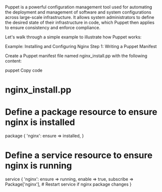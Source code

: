 Puppet is a powerful configuration management tool used for automating the deployment and management of software and system configurations across large-scale infrastructure. It allows system administrators to define the desired state of their infrastructure in code, which Puppet then applies to ensure consistency and enforce compliance.

Let's walk through a simple example to illustrate how Puppet works:

Example: Installing and Configuring Nginx
Step 1: Writing a Puppet Manifest

Create a Puppet manifest file named nginx_install.pp with the following content:

puppet
Copy code
# nginx_install.pp

# Define a package resource to ensure nginx is installed
package { 'nginx':
  ensure => installed,
}

# Define a service resource to ensure nginx is running
service { 'nginx':
  ensure    => running,
  enable    => true,
  subscribe => Package['nginx'],  # Restart service if nginx package changes
}
